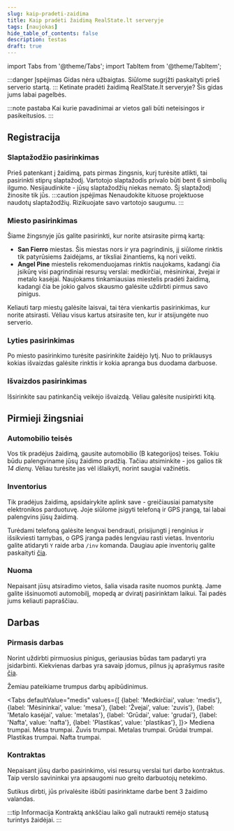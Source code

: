 ```yaml
---	
slug: kaip-pradeti-zaidima
title: Kaip pradėti žaidimą RealState.lt serveryje
tags: [naujokas]	
hide_table_of_contents: false
description: testas
draft: true
---
```


import Tabs from '@theme/Tabs';
import TabItem from '@theme/TabItem';

:::danger Įspėjimas
Gidas nėra užbaigtas. Siūlome sugrįžti paskaityti prieš serverio startą.
:::
Ketinate pradėti žaidimą RealState.lt serveryje? Šis gidas jums labai pagelbės.

<!--truncate-->


:::note pastaba
Kai kurie pavadinimai ar vietos gali būti neteisingos ir pasikeitusios.
:::
## Registracija
### Slaptažodžio pasirinkimas
Prieš patenkant į žaidimą, pats pirmas žingsnis, kurį turėsite atlikti, tai pasirinkti stiprų slaptažodį.
Vartotojo slaptažodis privalo būti bent 6 simbolių ilgumo.
Nesijaudinkite - jūsų slaptažodžių niekas nemato. Šį slaptažodį žinosite tik jūs.
:::caution įspėjimas
Nenaudokite kituose projektuose naudotų slaptažodžių. Rizikuojate savo vartotojo saugumu.
:::


### Miesto pasirinkimas
Šiame žingsnyje jūs galite pasirinkti, kur norite atsirasite pirmą kartą:
 - __San Fierro__ miestas. Šis miestas nors ir yra pagrindinis, jį siūlome rinktis tik patyrūsiems žaidėjams, ar tiksliai žinantiems, ką nori veikti.
 - __Angel Pine__ miestelis rekomenduojamas rinktis naujokams, kadangi čia įsikūrę visi pagrindiniai resursų verslai: medkirčiai, mėsininkai, žvejai ir metalo kasėjai.
  Naujokams tinkamiausias miestelis pradėti žaidimą, kadangi čia be jokio galvos skausmo galėsite uždirbti pirmus savo pinigus.

Keliauti tarp miestų galėsite laisvai, tai tėra vienkartis pasirinkimas, kur norite atsirasti. Vėliau visus kartus atsirasite ten, kur ir atsijungėte nuo serverio.

### Lyties pasirinkimas
Po miesto pasirinkimo turėsite pasirinkite žaidėjo lytį. Nuo to priklausys kokias išvaizdas galėsite rinktis ir kokia apranga bus duodama darbuose.

### Išvaizdos pasirinkimas
Išsirinkite sau patinkančią veikėjo išvaizdą. Vėliau galėsite nusipirkti kitą.

## Pirmieji žingsniai
### Automobilio teisės
Vos tik pradėjus žaidimą, gausite automobilio (B kategorijos) teises. Tokiu būdu palengviname jūsų žaidimo pradžią. Tačiau atsiminkite - jos galios _tik 14 dienų_. Vėliau turėsite jas vėl išlaikyti, norint saugiai važinėtis.

### Inventorius
Tik pradėjus žaidimą, apsidairykite aplink save - greičiausiai pamatysite elektronikos parduotuvę. Joje siūlome įsigyti telefoną ir GPS įrangą, tai labai palengvins jūsų žaidimą.

Turėdami telefoną galėsite lengvai bendrauti, prisijungti į renginius ir išsikviesti tarnybas, o GPS įranga padės lengviau rasti vietas.
Inventoriu galite atidaryti `Y` raide arba `/inv` komanda. Daugiau apie inventorių galite paskaityti [čia](../docs).

### Nuoma
Nepaisant jūsų atsiradimo vietos, šalia visada rasite nuomos punktą. Jame galite išsinuomoti automobilį, mopedą ar dviratį pasirinktam laikui.
Tai padės jums keliauti papraščiau.

## Darbas

### Pirmasis darbas

Norint uždirbti pirmuosius pinigus, geriausias būdas tam padaryti yra įsidarbinti. Kiekvienas darbas yra savaip įdomus, pilnus jų aprašymus rasite [čia](../docs/mesa).

Žemiau pateikiame trumpus darbų apibūdinimus.

<Tabs
  defaultValue="medis"
  values={[
    {label: 'Medkirčiai', value: 'medis'},
    {label: 'Mėsininkai', value: 'mesa'},
    {label: 'Žvejai', value: 'zuvis'},
    {label: 'Metalo kasėjai', value: 'metalas'},
    {label: 'Grūdai', value: 'grudai'},
    {label: 'Nafta', value: 'nafta'},
    {label: 'Plastikas', value: 'plastikas'},
  ]}>
  <TabItem value="medis">
    Mediena trumpai. 
  </TabItem>
  <TabItem value="mesa">
    Mėsa trumpai. 
  </TabItem>
  <TabItem value="zuvis">
    Žuvis trumpai. 
  </TabItem>
  <TabItem value="metalas">
    Metalas trumpai. 
  </TabItem>
  <TabItem value="grudai">
    Grūdai trumpai. 
  </TabItem>
  <TabItem value="plastikas">
    Plastikas trumpai. 
  </TabItem>
  <TabItem value="nafta">
    Nafta trumpai. 
  </TabItem>
</Tabs>



### Kontraktas

Nepaisant jūsų darbo pasirinkimo, visi resursų verslai turi darbo kontraktus. Taip verslo savininkai yra apsaugomi nuo greito darbuotojų netekimo.

Sutikus dirbti, jūs privalėsite išbūti pasirinktame darbe bent 3 žaidimo valandas. 

:::tip Informacija
Kontraktą ankščiau laiko gali nutraukti remėjo statusą turintys žaidėjai.
:::

